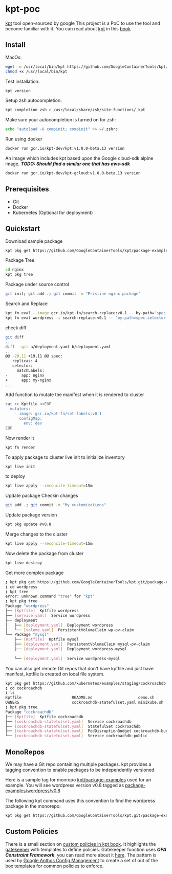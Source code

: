 # kpt-poc

[kpt](https://github.com/GoogleContainerTools/kpt) tool open-sourced by google
This project is a PoC to use the tool and become familiar with it. You can read
about [kpt](https://kpt.dev/) in this [book](https://kpt.dev/book)

## Install
MacOs:

```sh
wget -o /usr/local/bin/kpt https://github.com/GoogleContainerTools/kpt/releases/download/v1.0.0-beta.13/kpt_darwin_amd64
chmod +x /usr/local/bin/kpt
```

Test installation:
```sh
kpt version
```

Setup zsh autocompletion:
```sh
kpt completion zsh > /usr/local/share/zsh/site-functions/_kpt
```

Make sure your autocompletion is turned on for zsh:
```sh
echo "autoload -U compinit; compinit" >> ~/.zshrc
```

Run using docker
```sh
docker run gcr.io/kpt-dev/kpt:v1.0.0-beta.13 version
```
An image which includes kpt based upon the Google cloud-sdk alpine image.
***TODO: Should find a similar one that has aws-sdk***
```sh
docker run gcr.io/kpt-dev/kpt-gcloud:v1.0.0-beta.13 version
```

## Prerequisites
   * Git
   * Docker
   * Kubernetes (Optional for deployment)

## Quickstart

Download sample package

```sh
kpt pkg get https://github.com/GoogleContainerTools/kpt/package-examples/nginx@v0.7
```

Package Tree
```sh
cd nginx
kpt pkg tree
```

Package under source control
```sh
git init; git add .; git commit -m "Pristine nginx package"
```

Search and Replace
```sh
kpt fn eval --image gcr.io/kpt-fn/search-replace:v0.1 -- by-path='spec.**.app' put-value=my-nginx
kpt fn eval wordpress -i search-replace:v0.1 -- 'by-path=spec.selector.tier'

```

check diff
```sh
git diff
...
diff --git a/deployment.yaml b/deployment.yaml
...
@@ -20,11 +19,11 @@ spec:
   replicas: 4
   selector:
     matchLabels:
-      app: nginx
+      app: my-nginx
...
```

Add function to mutate the manifest when it is rendered to cluster

```sh
cat >> Kptfile <<EOF
  mutators:
    - image: gcr.io/kpt-fn/set-labels:v0.1
      configMap:
        env: dev
EOF
```

Now render it
```bash
kpt fn render
```

To apply package to cluster
live init to initialize inventory
```bash
kpt live init
```
to deploy
```bash
kpt live apply --reconcile-timeout=15m
```

Update package
Checkin changes
```bash
git add .; git commit -m "My customizations"
```
Update package version
```bash
kpt pkg update @v0.8
```
Merge changes to the cluster
```bash
kpt live apply --reconcile-timeout=15m
```
Now delete the package from cluster
```bash
kpt live destroy
```
Get more complex package
```bash
❯ kpt pkg get https://github.com/GoogleContainerTools/kpt.git/package-examples/wordpress@v0.7
❯ cd wordpress
❯ kpt tree
error: unknown command "tree" for "kpt"
❯ kpt pkg tree
Package "wordpress"
├── [Kptfile]  Kptfile wordpress
├── [service.yaml]  Service wordpress
├── deployment
│   ├── [deployment.yaml]  Deployment wordpress
│   └── [volume.yaml]  PersistentVolumeClaim wp-pv-claim
└── Package "mysql"
    ├── [Kptfile]  Kptfile mysql
    ├── [deployment.yaml]  PersistentVolumeClaim mysql-pv-claim
    ├── [deployment.yaml]  Deployment wordpress-mysql
    
    └── [deployment.yaml]  Service wordpress-mysql
```

You can also get remote Git repos that don't have kptfile and just have manifest,
kptfile is created on local file system.
```bash
kpt pkg get https://github.com/kubernetes/examples/staging/cockroachdb
❯ cd cockroachdb
❯ ls
Kptfile                      README.md                    demo.sh
OWNERS                       cockroachdb-statefulset.yaml minikube.sh
❯ kpt pkg tree
Package "cockroachdb"
├── [Kptfile]  Kptfile cockroachdb
├── [cockroachdb-statefulset.yaml]  Service cockroachdb
├── [cockroachdb-statefulset.yaml]  StatefulSet cockroachdb
├── [cockroachdb-statefulset.yaml]  PodDisruptionBudget cockroachdb-budget
└── [cockroachdb-statefulset.yaml]  Service cockroachdb-public

```

## MonoRepos
We may have a Git repo containing multiple packages. kpt provides a tagging 
convention to enable packages to be independently versioned.

Here is a sample tag for monrepo 
[kpt/package-examples](https://github.com/GoogleContainerTools/kpt/package-examples)
used for an example. You will see wordpress version v0.8 tagged as
[package-examples/wordpress/v0.8](https://github.com/GoogleContainerTools/kpt/releases/tag/package-examples%2Fwordpress%2Fv0.8)

The following kpt command uses this convention to find the wordpress package in the monorepo:
```bash
kpt pkg get https://github.com/GoogleContainerTools/kpt.git/package-examples/wordpress@v0.8
```

## Custom Policies
There is a small section on 
[custom policies in kpt book](https://kpt.dev/book/07-effective-customizations/02-limiting-package-changes).
It highlights the [gatekeeper](https://catalog.kpt.dev/gatekeeper/v0.2/) with templates to define
policies. Gatekeeper function uses ***OPA Constraint Framework***, you can read more about it 
[here](https://github.com/open-policy-agent/frameworks/tree/master/constraint#opa-constraint-framework).
The pattern is used by 
[Google Anthos Config Management](https://cloud.google.com/anthos-config-management/docs/reference/constraint-template-library)
to create a set of out of the box templates for common policies to enforce.
